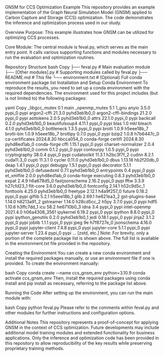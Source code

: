 GNSM for CCS Optimization Example
This repository provides an example implementation of the Graph Neural Simulation Model (GNSM) applied to Carbon Capture and Storage (CCS) optimization. The code demonstrates the inference and optimization process used in our study.

Overview
Purpose:
This example illustrates how GNSM can be utilized for optimizing CCS processes.

Core Module:
The central module is feval.py, which serves as the main entry point. It calls various supporting functions and modules necessary to run the evaluation and optimization routines.

Repository Structure
bash
Copy
├── feval.py                # Main evaluation module
├── [Other modules].py      # Supporting modules called by feval.py
├── README.md               # This file
└── environment.txt         # (Optional) Full conda environment package list
Installation and Setup
Conda Environment
To reproduce the results, you need to set up a conda environment with the required dependencies. The environment used for this project includes (but is not limited to) the following packages:

yaml
Copy
_libgcc_mutex             0.1                        main
_openmp_mutex             5.1                       1_gnu
anyio                     3.5.0                    pypi_0    pypi
argon2-cffi               21.3.0             pyhd3eb1b0_0
argon2-cffi-bindings      21.2.0                   pypi_0    pypi
asttokens                 2.0.5              pyhd3eb1b0_0
attrs                     22.1.0                   pypi_0    pypi
backcall                  0.2.0              pyhd3eb1b0_0
beautifulsoup4            4.11.1                   pypi_0    pypi
blas                      1.0                         mkl
bleach                    4.1.0              pyhd3eb1b0_0
bottleneck                1.3.5                    pypi_0    pypi
brotli                    1.0.9                h5eee18b_7
brotli-bin                1.0.9                h5eee18b_7
brotlipy                  0.7.0                    pypi_0    pypi
bzip2                     1.0.8                h7b6447c_0
ca-certificates           2024.8.30            hbcca054_0    conda-forge
certifi                   2024.8.30          pyhd8ed1ab_0    conda-forge
cffi                      1.15.1                   pypi_0    pypi
charset-normalizer        2.0.4              pyhd3eb1b0_0
comm                      0.1.2                    pypi_0    pypi
contourpy                 1.0.5                    pypi_0    pypi
cryptography              38.0.4                   pypi_0    pypi
cudatoolkit               11.3.1               h2bc3f7f_2
cudnn                     8.2.1                cuda11.3_0
cupti                     11.3.1                        0
cycler                    0.11.0             pyhd3eb1b0_0
dbus                      1.13.18              hb2f20db_0
deap                      1.4.1                    pypi_0    pypi
debugpy                   1.5.1                    pypi_0    pypi
decorator                 5.1.1              pyhd3eb1b0_0
defusedxml                0.7.1              pyhd3eb1b0_0
entrypoints               0.4                      pypi_0    pypi
et_xmlfile                2.0.0              pyhd8ed1ab_0    conda-forge
executing                 0.8.3              pyhd3eb1b0_0
expat                     2.4.9                h6a678d5_0
fastjsonschema            2.16.2                   pypi_0    pypi
fftw                      3.3.9                h27cfd23_1
flit-core                 3.6.0              pyhd3eb1b0_0
fontconfig                2.14.1               h52c9d5c_1
fonttools                 4.25.0             pyhd3eb1b0_0
freetype                  2.12.1               h4a9f257_0
future                    0.18.2                   pypi_0    pypi
giflib                    5.2.1                h5eee18b_1
glib                      2.69.1               he621ea3_2
gst-plugins-base          1.14.0               h8213a91_2
gstreamer                 1.14.0               h28cd5cc_2
h5py                      3.7.0                    pypi_0    pypi
hdf5                      1.10.6               h3ffc7dd_1
icu                       58.2                 he6710b0_3
idna                      3.4                      pypi_0    pypi
intel-openmp              2021.4.0          h06a4308_3561
ipykernel                 6.19.2                   pypi_0    pypi
ipython                   8.8.0                    pypi_0    pypi
ipython_genutils          0.2.0              pyhd3eb1b0_1
jedi                      0.18.1                   pypi_0    pypi
jinja2                    3.1.2                    pypi_0    pypi
joblib                    1.1.1                    pypi_0    pypi
jpeg                      9e                   h7f8727e_0
jsonschema                4.16.0                   pypi_0    pypi
jupyter-client            7.4.8                    pypi_0    pypi
jupyter-core              5.1.1                    pypi_0    pypi
jupyter-server            1.23.4                   pypi_0    pypi
...
[zstd, etc.]
Note: For brevity, only a portion of the complete package list is shown above. The full list is available in the environment.txt file provided in the repository.

Creating the Environment
You can create a new conda environment and install the required packages manually, or use an environment file if one is provided. To create the environment manually:

bash
Copy
conda create --name ccs_gnsm_env python=3.10.9
conda activate ccs_gnsm_env
Then, install the required packages using conda install and pip install as necessary, referring to the package list above.

Running the Code
After setting up the environment, you can run the main module with:

bash
Copy
python feval.py
Please refer to the comments within feval.py and other modules for further instructions and configuration options.

Additional Notes
This repository represents a proof-of-concept for applying GNSM in the context of CCS optimization.
Future developments may include additional model training modules and extended functionality for business applications.
Only the inference and optimization code has been provided in this repository to allow reproducibility of the key results while preserving proprietary training methods.
